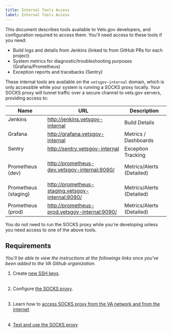 ```yaml
---
title: Internal Tools Access
label: Internal Tools Access
---
```


This document describes tools available to Vets.gov developers, and configuration required to access them. You'll need access to these tools if you need:

* Build logs and details from Jenkins (linked to from GitHub PRs for each project)
* System metrics for diagnostic/troubleshooting purposes (Grafana/Prometheus)
* Exception reports and tracebacks (Sentry)

These internal tools are available on the `vetsgov-internal` domain, which is only accessible while your system is running a SOCKS proxy locally. Your SOCKS proxy will tunnel traffic over a secure channel to vets.gov servers, providing access to:

| Name                 | URL                                              | Description                  |
|----------------------|--------------------------------------------------| -----------------------------|
| Jenkins              | http://jenkins.vetsgov-internal                  | Build Details                |
| Grafana              | http://grafana.vetsgov-internal                  | Metrics / Dashboards         |
| Sentry               | http://sentry.vetsgov-internal                   | Exception Tracking           |
| Prometheus (dev)     | http://prometheus-dev.vetsgov-internal:9090/     | Metrics/Alerts (Detailed)    |
| Prometheus (staging) | http://prometheus-staging.vetsgov-internal:9090/ | Metrics/Alerts (Detailed)    |
| Prometheus (prod)    | http://prometheus-prod.vetsgov-internal:9090/    | Metrics/Alerts (Detailed)    |

You do not need to run the SOCKS proxy while you're developing unless you need access to one of the above tools.

## Requirements

*You'll be able to view the instructions at the followings links once you've been added to the VA Github organization.*

1. Create <a title="Go to create ssh keys" href="https://github.com/department-of-veterans-affairs/vets.gov-team/blob/master/Work%20Practices/Engineering/Internal%20Tools.md#create-an-ssh-public-key" target="_blank">new SSH keys</a>.
<br/><br/>

1. Configure <a title="Go to configure socks proxy" href="https://github.com/department-of-veterans-affairs/vets.gov-team/blob/master/Work%20Practices/Engineering/Internal%20Tools.md#configure-the-socks-proxy" target="_blank">the SOCKS proxy</a>.
<br/><br/>

1. Learn how to <a title="Go to create ssh keys" href="https://github.com/department-of-veterans-affairs/vets.gov-team/blob/master/Work%20Practices/Engineering/Internal%20Tools.md#accessing-socks-proxy-from-va-network" target="_blank">access SOCKS proxy from the VA network and from the internet</a>
<br/><br/>

1. <a title="Go to create ssh keys" href="https://github.com/department-of-veterans-affairs/vets.gov-team/blob/master/Work%20Practices/Engineering/Internal%20Tools.md#testing-and-using-the-socks-proxy" target="_blank">Test and use the SOCKS proxy</a>
